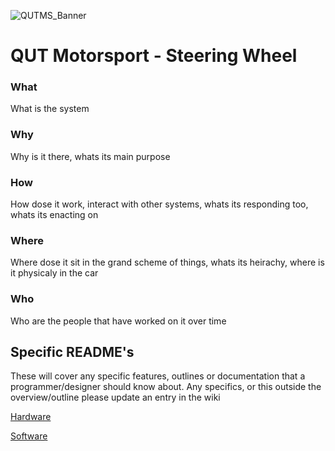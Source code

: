 ![QUTMS_Banner](https://raw.githubusercontent.com/Technosasquach/QUTMS_Master/master/src/qutmsBanner.jpg)

# QUT Motorsport - Steering Wheel

### What
What is the system
### Why
Why is it there, whats its main purpose
### How
How dose it work, interact with other systems, whats its responding too, whats its enacting on
### Where
Where dose it sit in the grand scheme of things, whats its heirachy, where is it physicaly in the car
### Who
Who are the people that have worked on it over time

## Specific README's
These will cover any specific features, outlines or documentation that a programmer/designer should know about. Any specifics, or this outside the overview/outline please update an entry in the wiki

[Hardware](https://github.com/Technosasquach/QUTMS_SteeringWheel/tree/master/hardware "Hardware")

[Software](https://github.com/Technosasquach/QUTMS_SteeringWheel/tree/master/software "Software")